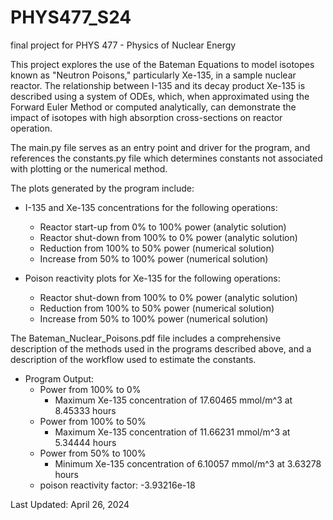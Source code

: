 # PHYS477_S24
final project for PHYS 477 - Physics of Nuclear Energy

This project explores the use of the Bateman Equations to model isotopes known as "Neutron Poisons," particularly Xe-135, in a sample nuclear reactor. The relationship between I-135 and its decay product Xe-135 is described using a system of ODEs, which, when approximated using the Forward Euler Method or computed analytically, can demonstrate the impact of isotopes with high absorption cross-sections on reactor operation.

The main.py file serves as an entry point and driver for the program, and references the constants.py file which determines constants not associated with plotting or the numerical method. 

The plots generated by the program include:
* I-135 and Xe-135 concentrations for the following operations:
  * Reactor start-up from 0% to 100% power (analytic solution)
  * Reactor shut-down from 100% to 0% power (analytic solution)
  * Reduction from 100% to 50% power (numerical solution)
  * Increase from 50% to 100% power (numerical solution)
 
* Poison reactivity plots for Xe-135 for the following operations:
  * Reactor shut-down from 100% to 0% power (analytic solution)
  * Reduction from 100% to 50% power (numerical solution)
  * Increase from 50% to 100% power (numerical solution)
 
The Bateman_Nuclear_Poisons.pdf file includes a comprehensive description of the methods used in the programs described above, and a description of the workflow used to estimate the constants. 

* Program Output:
  * Power from 100% to 0%
    * Maximum Xe-135 concentration of 17.60465 mmol/m^3 at 8.45333 hours
  * Power from 100% to 50%
    * Maximum Xe-135 concentration of 11.66231 mmol/m^3 at 5.34444 hours
  * Power from 50% to 100%
    * Minimum Xe-135 concentration of 6.10057 mmol/m^3 at 3.63278 hours
  * poison reactivity factor: -3.93216e-18

Last Updated: April 26, 2024
